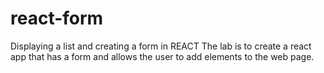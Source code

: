 # react-form
Displaying a list and creating a form in REACT
The lab is to create a react app that has a form and allows the user to add elements to the web page.
